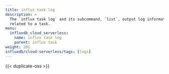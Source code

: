 ```yaml
---
title: influx task log
description: >
  The `influx task log` and its subcommand, `list`, output log information
  related to a task.
menu:
  influxdb_cloud_serverless:
    name: influx task log
    parent: influx task
weight: 201
influxdb/cloud-serverless/tags: [logs]
---
```


{{< duplicate-oss >}}
